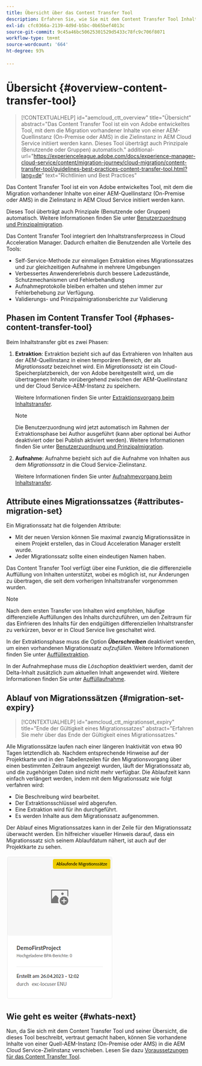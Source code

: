 ```yaml
---
title: Übersicht über das Content Transfer Tool
description: Erfahren Sie, wie Sie mit dem Content Transfer Tool Inhalte von einer On-Premise-AEM-Instanz auf AEM as a Cloud Service übertragen können.
exl-id: cfc0366a-2139-4d9d-b5bc-0b65bef4013c
source-git-commit: 9c45a46bc50625301529d5433c78fc9c706f8071
workflow-type: tm+mt
source-wordcount: '664'
ht-degree: 93%

---
```


# Übersicht {#overview-content-transfer-tool}

>[!CONTEXTUALHELP]
>id="aemcloud_ctt_overview"
>title="Übersicht"
>abstract="Das Content Transfer Tool ist ein von Adobe entwickeltes Tool, mit dem die Migration vorhandener Inhalte von einer AEM-Quellinstanz (On-Premise oder AMS) in die Zielinstanz in AEM Cloud Service initiiert werden kann. Dieses Tool überträgt auch Prinzipale (Benutzende oder Gruppen) automatisch."
>additional-url="https://experienceleague.adobe.com/docs/experience-manager-cloud-service/content/migration-journey/cloud-migration/content-transfer-tool/guidelines-best-practices-content-transfer-tool.html?lang=de" text="Richtlinien und Best Practices"

Das Content Transfer Tool ist ein von Adobe entwickeltes Tool, mit dem die Migration vorhandener Inhalte von einer AEM-Quellinstanz (On-Premise oder AMS) in die Zielinstanz in AEM Cloud Service initiiert werden kann.

Dieses Tool überträgt auch Prinzipale (Benutzende oder Gruppen) automatisch.  Weitere Informationen finden Sie unter [Benutzerzuordnung und Prinzipalmigration](/help/journey-migration/content-transfer-tool/using-content-transfer-tool/user-mapping-and-migration.md).

Das Content Transfer Tool integriert den Inhaltstransferprozess in Cloud Acceleration Manager. Dadurch erhalten die Benutzenden alle Vorteile des Tools:

* Self-Service-Methode zur einmaligen Extraktion eines Migrationssatzes und zur gleichzeitigen Aufnahme in mehrere Umgebungen
* Verbessertes Anwendererlebnis durch bessere Ladezustände, Schutzmechanismen und Fehlerbehandlung
* Aufnahmeprotokolle bleiben erhalten und stehen immer zur Fehlerbehebung zur Verfügung.
* Validierungs- und Prinzipalmigrationsberichte zur Validierung

## Phasen im Content Transfer Tool {#phases-content-transfer-tool}

Beim Inhaltstransfer gibt es zwei Phasen:

1. **Extraktion**: Extraktion bezieht sich auf das Extrahieren von Inhalten aus der AEM-Quellinstanz in einen temporären Bereich, der als *Migrationssatz* bezeichnet wird. Ein *Migrationssatz* ist ein Cloud-Speicherplatzbereich, der von Adobe bereitgestellt wird, um die übertragenen Inhalte vorübergehend zwischen der AEM-Quellinstanz und der Cloud Service-AEM-Instanz zu speichern.

   Weitere Informationen finden Sie unter [Extraktionsvorgang beim Inhaltstransfer](/help/journey-migration/content-transfer-tool/using-content-transfer-tool/extracting-content.md).

   >[!NOTE]
   >Die Benutzerzuordnung wird jetzt automatisch im Rahmen der Extraktionsphase bei Author ausgeführt (kann aber optional bei Author deaktiviert oder bei Publish aktiviert werden). Weitere Informationen finden Sie unter [Benutzerzuordnung und Prinzipalmigration](/help/journey-migration/content-transfer-tool/using-content-transfer-tool/user-mapping-and-migration.md).

1. **Aufnahme**: Aufnahme bezieht sich auf die Aufnahme von Inhalten aus dem *Migrationssatz* in die Cloud Service-Zielinstanz.

   Weitere Informationen finden Sie unter [Aufnahmevorgang beim Inhaltstransfer](/help/journey-migration/content-transfer-tool/using-content-transfer-tool/ingesting-content.md).

## Attribute eines Migrationssatzes {#attributes-migration-set}

Ein Migrationssatz hat die folgenden Attribute:

* Mit der neuen Version können Sie maximal zwanzig Migrationssätze in einem Projekt erstellen, das in Cloud Acceleration Manager erstellt wurde.
* Jeder Migrationssatz sollte einen eindeutigen Namen haben.

Das Content Transfer Tool verfügt über eine Funktion, die die differenzielle Auffüllung von Inhalten unterstützt, wobei es möglich ist, nur Änderungen zu übertragen, die seit dem vorherigen Inhaltstransfer vorgenommen wurden.

>[!NOTE]
>Nach dem ersten Transfer von Inhalten wird empfohlen, häufige differenzielle Auffüllungen des Inhalts durchzuführen, um den Zeitraum für das Einfrieren des Inhalts für den endgültigen differenziellen Inhaltstransfer zu verkürzen, bevor er in Cloud Service live geschaltet wird.

In der Extraktionsphase muss die Option ***Überschreiben*** deaktiviert werden, um einen vorhandenen Migrationssatz *aufzufüllen*. Weitere Informationen finden Sie unter [Auffüllextraktion](/help/journey-migration/content-transfer-tool/using-content-transfer-tool/extracting-content.md#top-up-extraction-process).

In der Aufnahmephase muss die *Löschoption* deaktiviert werden, damit der Delta-Inhalt zusätzlich zum aktuellen Inhalt angewendet wird. Weitere Informationen finden Sie unter [Auffüllaufnahme](/help/journey-migration/content-transfer-tool/using-content-transfer-tool/ingesting-content.md#top-up-ingestion-process).

## Ablauf von Migrationssätzen {#migration-set-expiry}

>[!CONTEXTUALHELP]
>id="aemcloud_ctt_migrationset_expiry"
>title="Ende der Gültigkeit eines Migrationssatzes"
>abstract="Erfahren Sie mehr über das Ende der Gültigkeit eines Migrationssatzes."

Alle Migrationssätze laufen nach einer längeren Inaktivität von etwa 90 Tagen letztendlich ab. Nachdem entsprechende Hinweise auf der Projektkarte und in den Tabellenzeilen für den Migrationsvorgang über einen bestimmten Zeitraum angezeigt wurden, läuft der Migrationssatz ab, und die zugehörigen Daten sind nicht mehr verfügbar. Die Ablaufzeit kann einfach verlängert werden, indem mit dem Migrationssatz wie folgt verfahren wird:

* Die Beschreibung wird bearbeitet.
* Der Extraktionsschlüssel wird abgerufen.
* Eine Extraktion wird für ihn durchgeführt.
* Es werden Inhalte aus dem Migrationssatz aufgenommen.

Der Ablauf eines Migrationssatzes kann in der Zeile für den Migrationssatz überwacht werden. Ein hilfreicher visueller Hinweis darauf, dass ein Migrationssatz sich seinem Ablaufdatum nähert, ist auch auf der Projektkarte zu sehen.

![image](/help/journey-migration/content-transfer-tool/assets-ctt/cttcam29.png)


## Wie geht es weiter {#whats-next}

Nun, da Sie sich mit dem Content Transfer Tool und seiner Übersicht, die dieses Tool beschreibt, vertraut gemacht haben, können Sie vorhandene Inhalte von einer Quell-AEM-Instanz (On-Premise oder AMS) in die AEM Cloud Service-Zielinstanz verschieben. Lesen Sie dazu [Voraussetzungen für das Content Transfer Tool](/help/journey-migration/content-transfer-tool/using-content-transfer-tool/prerequisites-content-transfer-tool.md).
